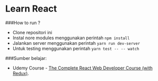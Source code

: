 # Learn React

###How to run ?
- Clone repositori ini
- Instal nore modules menggunakan perintah `npm install`
- Jalankan server menggunakan perintah `yarn run dev-server`
- Untuk testing menggunakan perintah `yarn test -- -- watch`

###Sumber belajar:
- Udemy Course - [The Complete React Web Developer Course (with Redux)](https://www.udemy.com/react-2nd-edition/).
